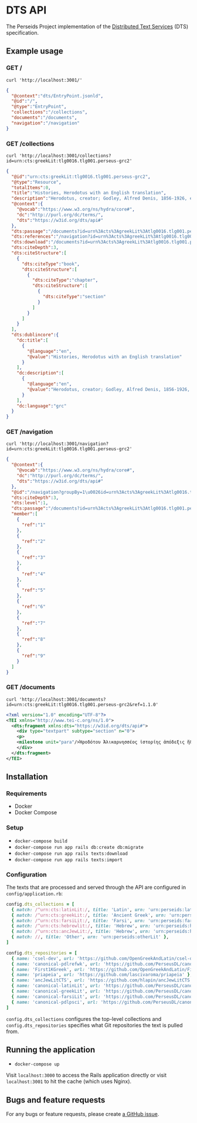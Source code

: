 # DTS API

The Perseids Project implementation of the
[Distributed Text Services](https://distributed-text-services.github.io/specifications/)
(DTS) specification.

## Example usage

### GET /

```
curl 'http://localhost:3001/'
```

```json
{
  "@context":"dts/EntryPoint.jsonld",
  "@id":"/",
  "@type":"EntryPoint",
  "collections":"/collections",
  "documents":"/documents",
  "navigation":"/navigation"
}
```

### GET /collections

```
curl 'http://localhost:3001/collections?id=urn:cts:greekLit:tlg0016.tlg001.perseus-grc2'
```

```json
{
  "@id":"urn:cts:greekLit:tlg0016.tlg001.perseus-grc2",
  "@type":"Resource",
  "totalItems":0,
  "title":"Histories, Herodotus with an English translation",
  "description":"Herodotus, creator; Godley, Alfred Denis, 1856-1926, editor",
  "@context":{
    "@vocab":"https://www.w3.org/ns/hydra/core#",
    "dc":"http://purl.org/dc/terms/",
    "dts":"https://w3id.org/dts/api#"
  },
  "dts:passage":"/documents?id=urn%3Acts%3AgreekLit%3Atlg0016.tlg001.perseus-grc2",
  "dts:references":"/navigation?id=urn%3Acts%3AgreekLit%3Atlg0016.tlg001.perseus-grc2",
  "dts:download":"/documents?id=urn%3Acts%3AgreekLit%3Atlg0016.tlg001.perseus-grc2",
  "dts:citeDepth":3,
  "dts:citeStructure":[
    {
      "dts:citeType":"book",
      "dts:citeStructure":[
        {
          "dts:citeType":"chapter",
          "dts:citeStructure":[
            {
              "dts:citeType":"section"
            }
          ]
        }
      ]
    }
  ],
  "dts:dublincore":{
    "dc:title":[
      {
        "@language":"en",
        "@value":"Histories, Herodotus with an English translation"
      }
    ],
    "dc:description":[
      {
        "@language":"en",
        "@value":"Herodotus, creator; Godley, Alfred Denis, 1856-1926, editor"
      }
    ],
    "dc:language":"grc"
  }
}
```

### GET /navigation

```
curl 'http://localhost:3001/navigation?id=urn:cts:greekLit:tlg0016.tlg001.perseus-grc2'
```

```json
{
  "@context":{
    "@vocab":"https://www.w3.org/ns/hydra/core#",
    "dc":"http://purl.org/dc/terms/",
    "dts":"https://w3id.org/dts/api#"
  },
  "@id":"/navigation?groupBy=1\u0026id=urn%3Acts%3AgreekLit%3Atlg0016.tlg001.perseus-grc2\u0026level=1",
  "dts:citeDepth":3,
  "dts:level":1,
  "dts:passage":"/documents?id=urn%3Acts%3AgreekLit%3Atlg0016.tlg001.perseus-grc2{\u0026ref}{\u0026start}{\u0026end}",
  "member":[
    {
      "ref":"1"
    },
    {
      "ref":"2"
    },
    {
      "ref":"3"
    },
    {
      "ref":"4"
    },
    {
      "ref":"5"
    },
    {
      "ref":"6"
    },
    {
      "ref":"7"
    },
    {
      "ref":"8"
    },
    {
      "ref":"9"
    }
  ]
}
```

### GET /documents

```
curl 'http://localhost:3001/documents?id=urn:cts:greekLit:tlg0016.tlg001.perseus-grc2&ref=1.1.0'
```

```xml
<?xml version="1.0" encoding="UTF-8"?>
<TEI xmlns="http://www.tei-c.org/ns/1.0">
  <dts:fragment xmlns:dts="https://w3id.org/dts/api#">
    <div type="textpart" subtype="section" n="0">
    <p>
    <milestone unit="para"/>Ἡροδότου Ἁλικαρνησσέος ἱστορίης ἀπόδεξις ἥδε, ὡς μήτε τὰ γενόμενα ἐξ ἀνθρώπων τῷ χρόνῳ ἐξίτηλα γένηται, μήτε ἔργα μεγάλα τε καὶ θωμαστά, τὰ μὲν Ἕλλησι τὰ δὲ βαρβάροισι ἀποδεχθέντα, ἀκλεᾶ γένηται, τά τε ἄλλα καὶ διʼ ἣν αἰτίην ἐπολέμησαν ἀλλήλοισι.</p>
    </div>
  </dts:fragment>
</TEI>
```

## Installation

### Requirements

* Docker
* Docker Compose

### Setup

* `docker-compose build`
* `docker-compose run app rails db:create db:migrate`
* `docker-compose run app rails texts:download`
* `docker-compose run app rails texts:import`

### Configuration

The texts that are processed and served through the API are configured
in `config/application.rb`:

```ruby
config.dts_collections = [
  { match: /^urn:cts:latinLit:/, title: 'Latin', urn: 'urn:perseids:latinLit' },
  { match: /^urn:cts:greekLit:/, title: 'Ancient Greek', urn: 'urn:perseids:greekLit' },
  { match: /^urn:cts:farsiLit:/, title: 'Farsi', urn: 'urn:perseids:farsiLit' },
  { match: /^urn:cts:hebrewlit:/, title: 'Hebrew', urn: 'urn:perseids:hebrewLit' },
  { match: /^urn:cts:ancJewLit:/, title: 'Hebrew', urn: 'urn:perseids:hebrewLit' },
  { match: //, title: 'Other', urn: 'urn:perseids:otherLit' },
]

config.dts_repositories = [
  { name: 'csel-dev', url: 'https://github.com/OpenGreekAndLatin/csel-dev' },
  { name: 'canonical-pdlrefwk', url: 'https://github.com/PerseusDL/canonical-pdlrefwk' },
  { name: 'First1KGreek', url: 'https://github.com/OpenGreekAndLatin/First1KGreek' },
  { name: 'priapeia', url: 'https://github.com/lascivaroma/priapeia' },
  { name: 'ancJewLitCTS', url: 'https://github.com/hlapin/ancJewLitCTS' },
  { name: 'canonical-latinLit', url: 'https://github.com/PerseusDL/canonical-latinLit' },
  { name: 'canonical-greekLit', url: 'https://github.com/PerseusDL/canonical-greekLit' },
  { name: 'canonical-farsiLit', url: 'https://github.com/PerseusDL/canonical-farsiLit' },
  { name: 'canonical-pdlpsci', url: 'https://github.com/PerseusDL/canonical-pdlpsci' },
]
```

`config.dts_collections` configures the top-level collections
and `config.dts_repositories` specifies what Git repositories the
text is pulled from.

## Running the application

* `docker-compose up`

Visit `localhost:3000` to access the Rails application directly
or visit `localhost:3001` to hit the cache (which uses Nginx).

## Bugs and feature requests

For any bugs or feature requests, please create
[a GitHub issue](https://github.com/perseids-tools/dts-api/issues).
